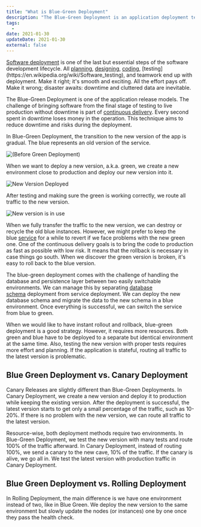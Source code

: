 ```yaml
---
title: "What is Blue-Green Deployment"
description: "The Blue-Green Deployment is an application deployment technique used in continuous delivery. The new service is deployed and put into production gradually."
tags:
  -
date: 2021-01-30
updateDate: 2021-01-30
external: false
---
```


[Software deployment](https://www.wikiwand.com/en/Software_deployment) is one of the last but essential steps of the software development lifecycle. All [planning](https://www.wikiwand.com/en/Software_project_management), [designing](https://en.wikipedia.org/wiki/Software_design), [coding](https://en.wikipedia.org/wiki/Software_development#:~:text=Software%20development%20is%20the%20process,frameworks%2C%20or%20other%20software%20components.), [testing](https://en.wikipedia.org/wiki/Software_testing), and teamwork end up with deployment. Make it right; it's smooth and exciting. All the effort pays off. Make it wrong; disaster awaits: downtime and cluttered data are inevitable.

The Blue-Green Deployment is one of the application release models. The challenge of bringing software from the final stage of testing to live production without downtime is part of [continuous delivery](https://martinfowler.com/bliki/ContinuousDelivery.html). Every second spent in downtime loses money in the operation. This technique aims to reduce downtime and risks during the deployment.

In Blue-Green Deployment, the transition to the new version of the app is gradual. The blue represents an old version of the service.

![(Before Green Deployment)](/images/content/essays/blue-green-deployment/BlueGreenDeployment4.png)

When we want to deploy a new version, a.k.a. green, we create a new environment close to production and deploy our new version into it.

![New Version Deployed](/images/content/essays/blue-green-deployment/BlueGreenDeployment5.png)

After testing and making sure the green is working correctly, we route all traffic to the new version.

![New version is in use](/images/content/essays/blue-green-deployment/BlueGreenDeployment6.png)

When we fully transfer the traffic to the new version, we can destroy or recycle the old blue instances. However, we might prefer to keep the blue [service](/books/microservices-and-their-benefits) for a while to revert if we face problems with the new green one. One of the continuous delivery goals is to bring the code to production as fast as possible with low risk. It means that the rollback is necessary in case things go south. When we discover the green version is broken, it's easy to roll back to the blue version.

The blue-green deployment comes with the challenge of handling the database and persistence layer between two easily switchable environments. We can manage this by separating [database schema](https://www.wikiwand.com/en/Database_schema) deployment from service deployment. We can deploy the new database schema and migrate the data to the new schema in a blue environment. Once everything is successful, we can switch the service from blue to green.

When we would like to have instant rollout and rollback, blue-green deployment is a good strategy. However, it requires more resources. Both green and blue have to be deployed to a separate but identical environment at the same time. Also, testing the new version with proper tests requires more effort and planning. If the application is stateful, routing all traffic to the latest version is problematic.

## Blue Green Deployment vs. Canary Deployment

Canary Releases are slightly different than Blue-Green Deployments. In Canary Deployment, we create a new version and deploy it to production while keeping the existing version. After the deployment is successful, the latest version starts to get only a small percentage of the traffic, such as 10-20%. If there is no problem with the new version, we can route all traffic to the latest version.

Resource-wise, both deployment methods require two environments. In Blue-Green Deployment, we test the new version with many tests and route 100% of the traffic afterward. In Canary Deployment, instead of routing 100%, we send a canary to the new cave, 10% of the traffic. If the canary is alive, we go all in. We test the latest version with production traffic in Canary Deployment.

## Blue Green Deployment vs. Rolling Deployment

In Rolling Deployment, the main difference is we have one environment instead of two, like in Blue Green. We deploy the new version to the same environment but slowly update the nodes (or instances) one by one once they pass the health check.